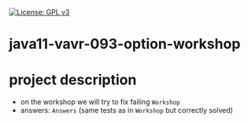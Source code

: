 [![License: GPL v3](https://img.shields.io/badge/License-GPLv3-blue.svg)](https://www.gnu.org/licenses/gpl-3.0)
# java11-vavr-093-option-workshop

# project description
* on the workshop we will try to fix failing `Workshop`
* answers: `Answers` (same tests as in `Workshop` but correctly solved)